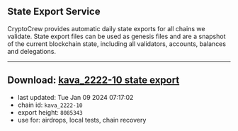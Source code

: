 ## State Export Service
CryptoCrew provides automatic daily state exports for all chains we validate. State export files can be used as genesis files and are a snapshot of the current blockchain state, including all validators, accounts, balances and delegations.

---
**Download: [kava_2222-10 state export](https://dl.ccvalidators.com/SERVICE/kava/kava_2222-10_export_8085343.json)**
---

- last updated: Tue Jan 09 2024 07:17:02
- chain id: `kava_2222-10`
- export height: `8085343`
- use for: airdrops, local tests, chain recovery
